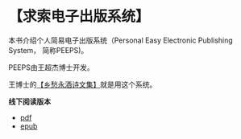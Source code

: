 # 【求索电子出版系统】

本书介绍个人简易电子出版系统（Personal Easy Electronic Publishing System， 简称PEEPS)。

PEEPS由王超杰博士开发。

王博士的[【乡愁永酒诗文集】](https://www.wcj365.xyz)就是用这个系统。

**线下阅读版本**

- [pdf](https://wcj365.github.io/seek/offline/wcj365_seek.pdf)
- [epub](https://wcj365.github.io/seek/offline/wcj365_seek.epub)
